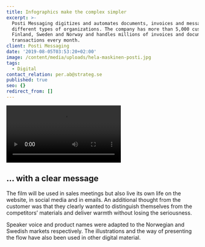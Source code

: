 ```yaml
---
title: Infographics make the complex simpler
excerpt: >-
  Posti Messaging digitizes and automates documents, invoices and messages for
  different types of organizations. The company has more than 5,000 customers in
  Finland, Sweden and Norway and handles millions of invoices and document
  transactions every month.
client: Posti Messaging
date: '2019-08-05T03:53:20+02:00'
image: /content/media/uploads/hela-maskinen-posti.jpg
tags:
  - Digital
contact_relation: per.ab@strateg.se
published: true
seo: {}
redirect_from: []
---
```

<Column md="6">
  <Box
    title="A playful introduction ..."
    content="The assignment was to develop moving images to give the target group (CFO, CEO and other management functions in Norwegian and Swedish companies) a first introduction to the complex service Multi channel solution."
  />
</Column>

<Column md="6">

<Video src="https://player.vimeo.com/external/352225637.sd.mp4?s=8e3616b9cdc6af431a47400c42e6afb4ad3f1dc9&profile_id=165" />

</Column>

<EmbedPlayer src="https://player.vimeo.com/video/314026359" />

## ... with a clear message

The film will be used in sales meetings but also live its own life on the website, in social media and in emails. An additional thought from the customer was that they clearly wanted to distinguish themselves from the competitors’ materials and deliver warmth without losing the seriousness. 

Speaker voice and product names were adapted to the Norwegian and Swedish markets respectively. The illustrations and the way of presenting the flow have also been used in other digital material.
